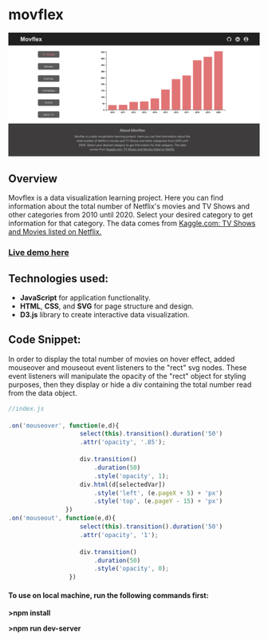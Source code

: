 
# movflex

<img src="https://github.com/Sediqa-Fahimi/movflex/blob/main/assets/images/moveflexhomepage.png" alt="Home page" />


## Overview

Movflex is a data visualization learning project. Here you can find information about the total number of Netflix's movies and TV Shows and other categories from 2010 until 2020. Select your desired category to get information for that category. The data comes from [Kaggle.com: TV Shows and Movies listed on Netflix.](https://www.kaggle.com/shivamb/netflix-shows)



### [Live demo here](https://sediqa-fahimi.github.io/movflex/)



## Technologies used:

* **JavaScript** for application functionality.
* **HTML**, **CSS**, and **SVG** for page structure and design.
* **D3.js** library to create interactive data visualization.


## Code Snippet:

In order to display the total number of movies on hover effect, added mouseover and mouseout event listeners to the "rect" svg nodes. These event listeners will manipulate the opacity of the "rect" object for styling purposes, then they display or hide a div containing the total number read from the data object.


```javascript
//index.js

.on('mouseover', function(e,d){
                    select(this).transition().duration('50')
                    .attr('opacity', '.85');

                    div.transition()
                        .duration(50)
                        .style('opacity', 1);
                    div.html(d[selectedVar])
                        .style('left', (e.pageX + 5) + 'px')
                        .style('top', (e.pageY - 15) + 'px')
                })
.on('mouseout', function(e,d){
                    select(this).transition().duration('50')
                    .attr('opacity', '1');

                    div.transition()
                        .duration(50)
                        .style('opacity', 0);
                 })
```


#### To use on local machine, run the following commands first:

**>npm install**

**>npm run dev-server**




                

